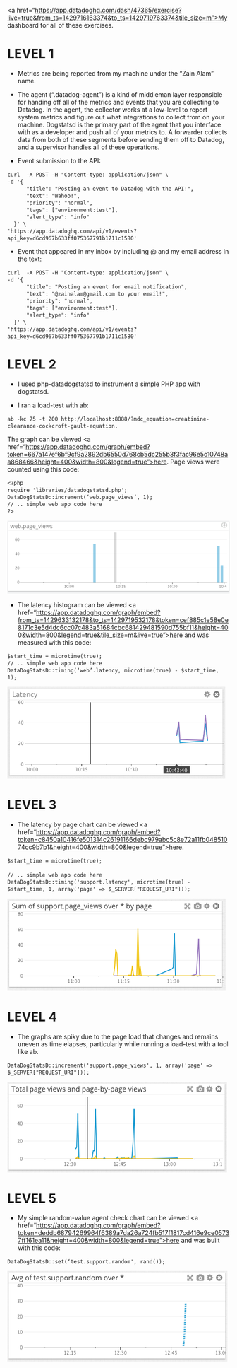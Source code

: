 <a href=“https://app.datadoghq.com/dash/47365/exercise?live=true&from_ts=1429716163374&to_ts=1429719763374&tile_size=m”>My dashboard</a> for all of these exercises.

# LEVEL 1
* Metrics are being reported from my machine under the “Zain Alam” name.

* The agent (“.datadog-agent”) is a kind of middleman layer responsible for handing off all of the metrics and events that you are collecting to Datadog. In the agent, the collector works at a low-level to report system metrics and figure out what integrations to collect from on your machine. Dogstatsd is the primary part of the agent that you interface with as a developer and push all of your metrics to. A forwarder collects data from both of these segments before sending them off to Datadog, and a supervisor handles all of these operations.

* Event submission to the API: 
```
curl  -X POST -H "Content-type: application/json" \
-d '{
      "title": "Posting an event to Datadog with the API!",
      "text": "Wahoo!",
      "priority": "normal",
      "tags": ["environment:test"],
      "alert_type": "info"
  }' \
'https://app.datadoghq.com/api/v1/events?api_key=d6cd967b633ff075367791b1711c1580'
```

* Event that appeared in my inbox by including @ and my email address in the text: 
```
curl  -X POST -H "Content-type: application/json" \
-d '{
      "title": "Posting an event for email notification",
      "text": "@zainalam@gmail.com to your email!",
      "priority": "normal",
      "tags": ["environment:test"],
      "alert_type": "info"
  }' \
'https://app.datadoghq.com/api/v1/events?api_key=d6cd967b633ff075367791b1711c1580'
```

# LEVEL 2
* I used php-datadogstatsd to instrument a simple PHP app with dogstatsd. 

* I ran a load-test with ab: 
```
ab -kc 75 -t 200 http://localhost:8888/?mdc_equation=creatinine-clearance-cockcroft-gault-equation. 
```
The graph can be viewed <a href=“https://app.datadoghq.com/graph/embed?token=667a147ef6bf9cf9a2892db6550d768cb5dc255b3f3fac96e5c10748aa868466&height=400&width=800&legend=true”>here</a>. Page views were counted using this code:
```
<?php
require 'libraries/datadogstatsd.php';
DataDogStatsD::increment(‘web.page_views’, 1);
// .. simple web app code here
?>
```

![pageview](pageviews.png)

* The latency histogram can be viewed <a href=“https://app.datadoghq.com/graph/embed?from_ts=1429633132178&to_ts=1429719532178&token=cef885c1e58e0e8171c3e5d4dc6cc07c483a51684cbc681429481590d755bf11&height=400&width=800&legend=true&tile_size=m&live=true”>here</a> and was measured with this code:
```
$start_time = microtime(true);
// .. simple web app code here
DataDogStatsD::timing(‘web’.latency, microtime(true) - $start_time, 1); 
```

![latency](latency.png)

# LEVEL 3
* The latency by page chart can be viewed <a href=“https://app.datadoghq.com/graph/embed?token=c8450a10416fe501314c26191166debc979abc5c8e72a11fb04851074cc9b7b1&height=400&width=800&legend=true”>here</a>.
```
$start_time = microtime(true);

// .. simple web app code here
DataDogStatsD::timing('support.latency', microtime(true) - $start_time, 1, array('page' => $_SERVER["REQUEST_URI"])); 
```

![latency_page](latency_total_page.png)

# LEVEL 4
* The graphs are spiky due to the page load that changes and remains uneven as time elapses, particularly while running a load-test with a tool like ab.
```
DataDogStatsD::increment('support.page_views', 1, array('page' => $_SERVER["REQUEST_URI"]));
```

![views_by_page](views_by_page.png)

# LEVEL 5
* My simple random-value agent check chart can be viewed <a href=“https://app.datadoghq.com/graph/embed?token=deddb68794269964f6389a7da26a724fb517f1817cd416e9ce05737ff161ea11&height=400&width=800&legend=true”>here</a> and was built with this code:
```
DataDogStatsD::set(‘test.support.random', rand());
```

![random](random.png)

